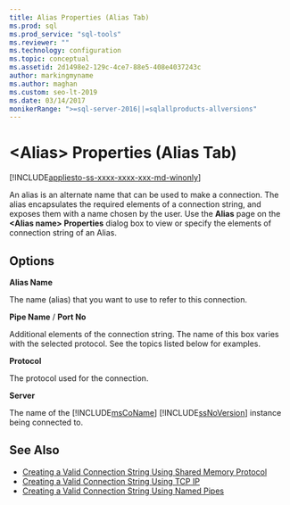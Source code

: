```yaml
---
title: Alias Properties (Alias Tab)
ms.prod: sql
ms.prod_service: "sql-tools"
ms.reviewer: ""
ms.technology: configuration
ms.topic: conceptual
ms.assetid: 2d1498e2-129c-4ce7-88e5-408e4037243c
author: markingmyname
ms.author: maghan
ms.custom: seo-lt-2019
ms.date: 03/14/2017
monikerRange: ">=sql-server-2016||=sqlallproducts-allversions"
---
```


# &lt;Alias&gt; Properties (Alias Tab)

[!INCLUDE[appliesto-ss-xxxx-xxxx-xxx-md-winonly](../../includes/appliesto-ss-xxxx-xxxx-xxx-md-winonly.md)]

An alias is an alternate name that can be used to make a connection. The alias encapsulates the required elements of a connection string, and exposes them with a name chosen by the user. Use the **Alias** page on the **\<**Alias name**> Properties** dialog box to view or specify the elements of connection string of an Alias.

## Options

**Alias Name**

The name (alias) that you want to use to refer to this connection.  

**Pipe Name** / **Port No**  

Additional elements of the connection string. The name of this box varies with the selected protocol. See the topics listed below for examples.  

**Protocol**

The protocol used for the connection.

**Server**

The name of the [!INCLUDE[msCoName](../../includes/msconame-md.md)] [!INCLUDE[ssNoVersion](../../includes/ssnoversion-md.md)] instance being connected to.  

## See Also

- [Creating a Valid Connection String Using Shared Memory Protocol](../../tools/configuration-manager/creating-a-valid-connection-string-using-shared-memory-protocol.md)
- [Creating a Valid Connection String Using TCP IP](../../tools/configuration-manager/creating-a-valid-connection-string-using-tcp-ip.md)
- [Creating a Valid Connection String Using Named Pipes](https://msdn.microsoft.com/library/90930ff2-143b-4651-8ae3-297103600e4f)